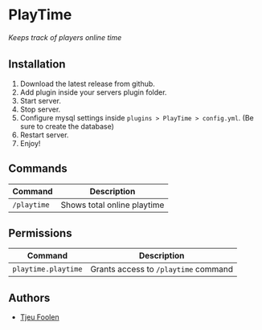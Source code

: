 # PlayTime
###### Keeps track of players online time

## Installation
1. Download the latest release from github.
2. Add plugin inside your servers plugin folder.
3. Start server.
4. Stop server.
5. Configure mysql settings inside `plugins > PlayTime > config.yml`. (Be sure to create the database)
6. Restart server.
7. Enjoy!

## Commands
| Command     | Description                 |
|-------------|-----------------------------|
| `/playtime` | Shows total online playtime |

## Permissions
| Command             | Description                          |
|---------------------|--------------------------------------|
| `playtime.playtime` | Grants access to `/playtime` command |

## Authors
- [Tjeu Foolen](https://github.com/tjeufoolen/)